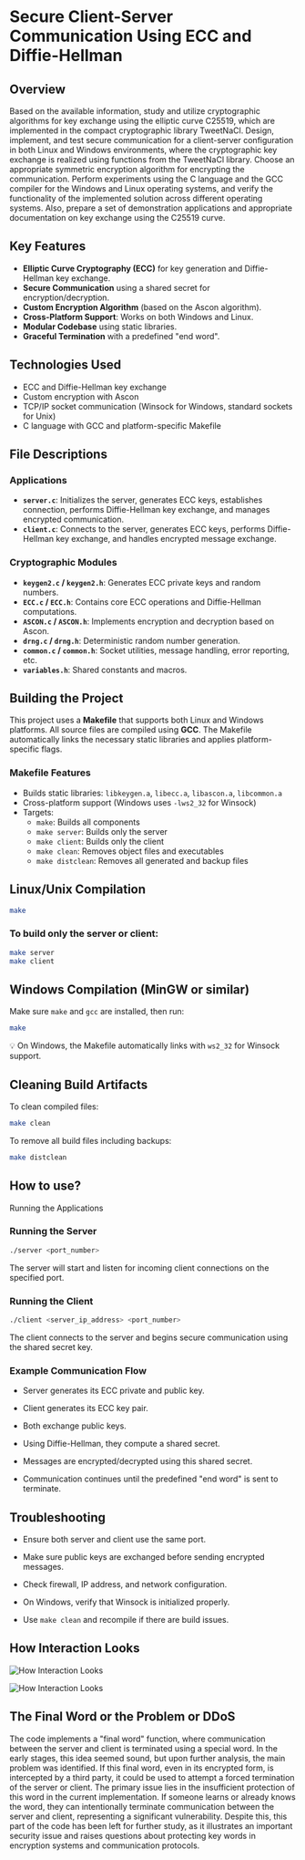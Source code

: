 # Secure Client-Server Communication Using ECC and Diffie-Hellman

## Overview

Based on the available information, study and utilize cryptographic algorithms for key exchange using the elliptic curve C25519, which are implemented in the compact cryptographic library TweetNaCl. Design, implement, and test secure communication for a client-server configuration in both Linux and Windows environments, where the cryptographic key exchange is realized using functions from the TweetNaCl library. Choose an appropriate symmetric encryption algorithm for encrypting the communication. Perform experiments using the C language and the GCC compiler for the Windows and Linux operating systems, and verify the functionality of the implemented solution across different operating systems. Also, prepare a set of demonstration applications and appropriate documentation on key exchange using the C25519 curve.

## Key Features

- **Elliptic Curve Cryptography (ECC)** for key generation and Diffie-Hellman key exchange.
- **Secure Communication** using a shared secret for encryption/decryption.
- **Custom Encryption Algorithm** (based on the Ascon algorithm).
- **Cross-Platform Support**: Works on both Windows and Linux.
- **Modular Codebase** using static libraries.
- **Graceful Termination** with a predefined "end word".

## Technologies Used

- ECC and Diffie-Hellman key exchange
- Custom encryption with Ascon
- TCP/IP socket communication (Winsock for Windows, standard sockets for Unix)
- C language with GCC and platform-specific Makefile

## File Descriptions

### Applications

- **`server.c`**: Initializes the server, generates ECC keys, establishes connection, performs Diffie-Hellman key exchange, and manages encrypted communication.
- **`client.c`**: Connects to the server, generates ECC keys, performs Diffie-Hellman key exchange, and handles encrypted message exchange.

### Cryptographic Modules

- **`keygen2.c` / `keygen2.h`**: Generates ECC private keys and random numbers.
- **`ECC.c` / `ECC.h`**: Contains core ECC operations and Diffie-Hellman computations.
- **`ASCON.c` / `ASCON.h`**: Implements encryption and decryption based on Ascon.
- **`drng.c` / `drng.h`**: Deterministic random number generation.
- **`common.c` / `common.h`**: Socket utilities, message handling, error reporting, etc.
- **`variables.h`**: Shared constants and macros.

## Building the Project

This project uses a **Makefile** that supports both Linux and Windows platforms. All source files are compiled using **GCC**. The Makefile automatically links the necessary static libraries and applies platform-specific flags.

### Makefile Features

- Builds static libraries: `libkeygen.a`, `libecc.a`, `libascon.a`, `libcommon.a`
- Cross-platform support (Windows uses `-lws2_32` for Winsock)
- Targets:
  - `make`: Builds all components
  - `make server`: Builds only the server
  - `make client`: Builds only the client
  - `make clean`: Removes object files and executables
  - `make distclean`: Removes all generated and backup files

## Linux/Unix Compilation

```bash
make
```
### To build only the server or client:

```bash
make server
make client
```
## Windows Compilation (MinGW or similar)
Make sure `make` and `gcc` are installed, then run:

```bash
make
```
💡 On Windows, the Makefile automatically links with `ws2_32` for Winsock support.

## Cleaning Build Artifacts

To clean compiled files:

```bash
make clean
```
To remove all build files including backups:

```bash
make distclean
```

## How to use?

Running the Applications

### Running the Server

```bash
./server <port_number>
```
The server will start and listen for incoming client connections on the specified port.

### Running the Client

```bash
./client <server_ip_address> <port_number>
```
The client connects to the server and begins secure communication using the shared secret key.

### Example Communication Flow

- Server generates its ECC private and public key.

- Client generates its ECC key pair.

- Both exchange public keys.

- Using Diffie-Hellman, they compute a shared secret.

- Messages are encrypted/decrypted using this shared secret.

- Communication continues until the predefined "end word" is sent to terminate.

## Troubleshooting

- Ensure both server and client use the same port.

- Make sure public keys are exchanged before sending encrypted messages.

- Check firewall, IP address, and network configuration.

- On Windows, verify that Winsock is initialized properly.

- Use `make clean` and recompile if there are build issues.

## How Interaction Looks

![How Interaction Looks](/images/img1.png)

![How Interaction Looks](/images/img2.png)



## The Final Word or the Problem or DDoS

The code implements a "final word" function, where communication between the server and client is terminated using a special word. In the early stages, this idea seemed sound, but upon further analysis, the main problem was identified. If this final word, even in its encrypted form, is intercepted by a third party, it could be used to attempt a forced termination of the server or client. The primary issue lies in the insufficient protection of this word in the current implementation. If someone learns or already knows the word, they can intentionally terminate communication between the server and client, representing a significant vulnerability. Despite this, this part of the code has been left for further study, as it illustrates an important security issue and raises questions about protecting key words in encryption systems and communication protocols.
